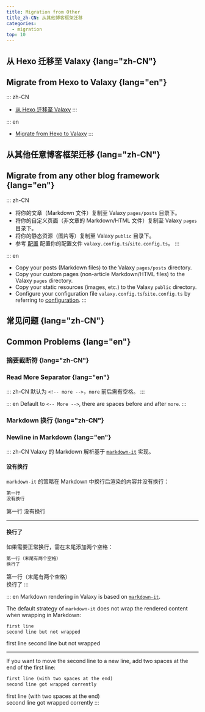 ```yaml
---
title: Migration from Other
title_zh-CN: 从其他博客框架迁移
categories:
  - migration
top: 10
---
```


## 从 Hexo 迁移至 Valaxy {lang="zh-CN"}

## Migrate from Hexo to Valaxy {lang="en"}

::: zh-CN

- [从 Hexo 迁移至 Valaxy](/migration/hexo)
:::

::: en

- [Migrate from Hexo to Valaxy](/migration/hexo)
:::

## 从其他任意博客框架迁移 {lang="zh-CN"}

## Migrate from any other blog framework {lang="en"}

::: zh-CN

- 将你的文章（Markdown 文件）复制至 Valaxy `pages/posts` 目录下。
- 将你的自定义页面（非文章的 Markdown/HTML 文件）复制至 Valaxy `pages` 目录下。
- 将你的静态资源（图片等）复制至 Valaxy `public` 目录下。
- 参考 [配置](/guide/config/) 配置你的配置文件 `valaxy.config.ts`/`site.config.ts`。
:::

::: en

- Copy your posts (Markdown files) to the Valaxy `pages/posts` directory.
- Copy your custom pages (non-article Markdown/HTML files) to the Valaxy `pages` directory.
- Copy your static resources (images, etc.) to the Valaxy `public` directory.
- Configure your configuration file `valaxy.config.ts`/`site.config.ts` by referring to [configuration](/guide/config/).
:::

## 常见问题 {lang="zh-CN"}

## Common Problems {lang="en"}

### 摘要截断符 {lang="zh-CN"}

### Read More Separator {lang="en"}

::: zh-CN
默认为 `<!-- more -->`，`more` 前后需有空格。
:::

::: en
Default to `<-- More -->`, there are spaces before and after `more`.
:::

### Markdown 换行 {lang="zh-CN"}

### Newline in Markdown {lang="en"}

::: zh-CN
Valaxy 的 Markdown 解析基于 [`markdown-it`](https://github.com/markdown-it/markdown-it) 实现。

#### 没有换行

`markdown-it` 的策略在 Markdown 中换行后渲染的内容并没有换行：

```md
第一行
没有换行
```

第一行
没有换行

---

#### 换行了

如果需要正常换行，需在末尾添加两个空格：

```md
第一行（末尾有两个空格）  
换行了
```

第一行（末尾有两个空格）  
换行了
:::

::: en
Markdown rendering in Valaxy is based on [`markdown-it`](https://github.com/markdown-it/markdown-it).

The default strategy of `markdown-it` does not wrap the rendered content when wrapping in Markdown:

```md
first line
second line but not wrapped
```

first line
second line but not wrapped

---

If you want to move the second line to a new line, add two spaces at the end of the first line:

```md
first line (with two spaces at the end)  
second line got wrapped corrently
```

first line (with two spaces at the end)  
second line got wrapped corrently
:::
